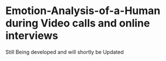 # Emotion-Analysis-of-a-Human during Video calls and online interviews
Still Being developed and will shortly be Updated
